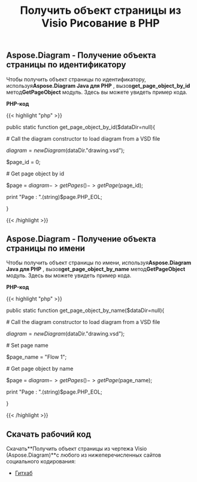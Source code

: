﻿---
title: Получить объект страницы из Visio Рисование в PHP
type: docs
weight: 10
url: /ru/java/get-a-page-object-from-visio-drawing-in-php/
---
## **Aspose.Diagram - Получение объекта страницы по идентификатору**
 Чтобы получить объект страницы по идентификатору, используя**Aspose.Diagram Java для PHP** , вызов**get_page_object_by_id** метод**GetPageObject** модуль. Здесь вы можете увидеть пример кода.

**PHP-код**

{{< highlight "php" >}}

 public static function get_page_object_by_id($dataDir=null){

\# Call the diagram constructor to load diagram from a VSD file

$diagram = new Diagram($dataDir."drawing.vsd");

$page_id = 0;

\# Get page object by id

$page = $diagram->getPages()->getPage($page_id);

print "Page : ".(string)$page.PHP_EOL;

}

{{< /highlight >}}
## **Aspose.Diagram - Получение объекта страницы по имени**
 Чтобы получить объект страницы по имени, используя**Aspose.Diagram Java для PHP** , вызов**get_page_object_by_name** метод**GetPageObject** модуль. Здесь вы можете увидеть пример кода.

**PHP-код**

{{< highlight "php" >}}

 public static function get_page_object_by_name($dataDir=null){

\# Call the diagram constructor to load diagram from a VSD file

$diagram = new Diagram($dataDir."drawing.vsd");

\# Set page name

$page_name = "Flow 1";

\# Get page object by name

$page = $diagram->getPages()->getPage($page_name);

print "Page : ".(string)$page.PHP_EOL;

}

{{< /highlight >}}
## **Скачать рабочий код**
 Скачать**Получить объект страницы из чертежа Visio (Aspose.Diagram)**с любого из нижеперечисленных сайтов социального кодирования:

- [Гитхаб](https://github.com/asposediagram/Aspose.Diagram-for-Java/blob/master/Plugins/Aspose_Diagram_Java_for_PHP/src/aspose/diagram/WorkingwithPages/GetPageObject.php)
